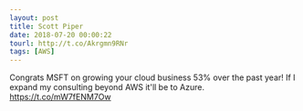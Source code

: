 ```yaml
---
layout: post
title: Scott Piper
date: 2018-07-20 00:00:22
tourl: http://t.co/Akrgmn9RNr
tags: [AWS]
---
```

Congrats MSFT on growing your cloud business 53% over the past year! If I expand my consulting beyond AWS it'll be to Azure. https://t.co/mW7fENM7Ow